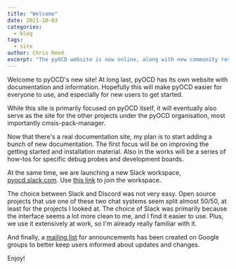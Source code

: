 ```yaml
---
title: "Welcome"
date: 2021-10-03
categories:
  - blog
tags:
  - site
author: Chris Reed
excerpt: "The pyOCD website is now online, along with new community resources."
---
```


Welcome to pyOCD's new site! At long last, pyOCD has its own website with documentation and information.
Hopefully this will make pyOCD easier for everyone to use, and especially for new users to get started.

While this site is primarily focused on pyOCD itself, it will eventually also serve as the site for the other
projects under the pyOCD organisation, most importantly cmsis-pack-manager.

Now that there's a real documentation site, my plan is to start adding a bunch of new documentation. The
first focus will be on improving the getting started and installation material. Also in the works will be
a series of how-tos for specific debug probes and development boards.

At the same time, we are launching a new Slack workspace, [pyocd.slack.com](https://pyocd.slack.com/).
Use [this link](https://join.slack.com/t/pyocd/shared_invite/zt-wmy3zvg5-nRLj1GBWYh708TVfIx9Llg)
to join the workspace.

The choice between Slack and Discord was not very easy. Open source projects that
use one of these two chat systems seem split almost 50/50, at least for the projects I looked at. The
choice of Slack was primarily because the interface seems a lot more clean to me, and I find it easier
to use. Plus, we use it extensively at work, so I'm already really familiar with it.

And finally, a [mailing list](https://groups.google.com/g/pyocd) for announcements has been created on
Google groups to better keep users informed about updates and changes.

Enjoy!



